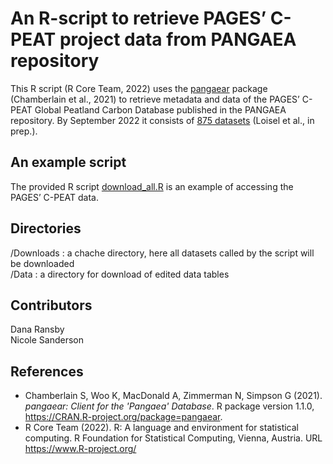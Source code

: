 # An R-script to retrieve PAGES’ C-PEAT project data from PANGAEA repository
This R script (R Core Team, 2022) uses the [pangaear](https://github.com/ropensci/pangaear) package (Chamberlain et al., 2021) to retrieve metadata and data of the PAGES’ C-PEAT Global Peatland Carbon Database published in the PANGAEA repository. By September 2022 it consists of [875 datasets](https://www.pangaea.de/?q=project:label:PAGES_C-PEAT) (Loisel et al., in prep.).

## An example script
The provided R script [download_all.R](https://github.com/Danapit/C-PEAT/blob/main/download_all.R) is an example of accessing the PAGES’ C-PEAT data.

## Directories
/Downloads : a chache directory, here all datasets called by the script will be downloaded  
/Data : a directory for download of edited data tables

## Contributors
Dana Ransby  
Nicole Sanderson

## References
*  Chamberlain S, Woo K, MacDonald A, Zimmerman N, Simpson G (2021). _pangaear: Client for the
  'Pangaea' Database_. R package version 1.1.0, <https://CRAN.R-project.org/package=pangaear>.
*  R Core Team (2022). R: A language and environment for statistical computing. R Foundation for Statistical
  Computing, Vienna, Austria. URL <https://www.R-project.org/>
